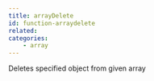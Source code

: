 ```yaml
---
title: arrayDelete
id: function-arraydelete
related:
categories:
    - array
---
```


Deletes specified object from given array